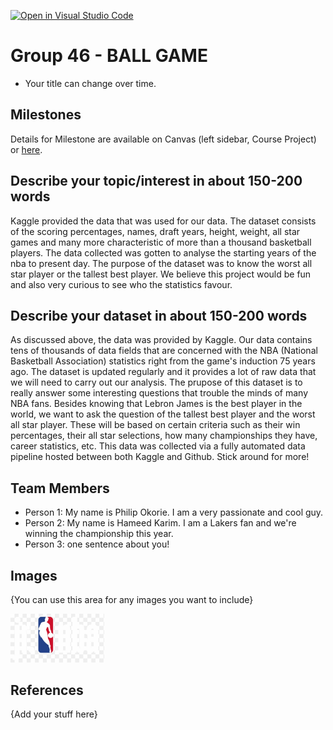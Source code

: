 [![Open in Visual Studio Code](https://classroom.github.com/assets/open-in-vscode-f059dc9a6f8d3a56e377f745f24479a46679e63a5d9fe6f495e02850cd0d8118.svg)](https://classroom.github.com/online_ide?assignment_repo_id=5892054&assignment_repo_type=AssignmentRepo)
# Group 46 - BALL GAME

- Your title can change over time.

## Milestones

Details for Milestone are available on Canvas (left sidebar, Course Project) or [here](https://firas.moosvi.com/courses/data301/project/milestone01.html).

## Describe your topic/interest in about 150-200 words

Kaggle provided the data that was used for our data. The dataset consists of the scoring percentages, names, draft years, height, weight, all star games and many more characteristic of more than a thousand basketball players. The data collected was gotten to analyse the starting years of the nba to present day. The purpose of the dataset was to know the worst all star player or the tallest best player. We believe this project would be fun and also very curious to see who the statistics favour.


## Describe your dataset in about 150-200 words

As discussed above, the data was provided by Kaggle. Our data contains tens of thousands of data fields that are concerned with the NBA (National Basketball Association) statistics right from the game's induction 75 years ago. The dataset is updated regularly and it provides a lot of raw data that we will need to carry out our analysis. The prupose of this dataset is to really answer some interesting questions that trouble the minds of many NBA fans. Besides knowing that Lebron James is the best player in the world, we want to ask the question of the tallest best player and the worst all star player. These will be based on certain criteria such as their win percentages, their all star selections, how many championships they have, career statistics, etc. This data was collected via a fully automated data pipeline hosted between both Kaggle and Github. Stick around for more!

## Team Members

- Person 1: My name is Philip Okorie. I am a very passionate and cool guy.
- Person 2: My name is Hameed Karim. I am a Lakers fan and we're winning the championship this year.
- Person 3: one sentence about you!

## Images

{You can use this area for any images you want to include}

<img src ="images/NBA image.png" width="150px">

## References

{Add your stuff here}



